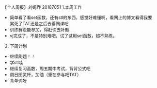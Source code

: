 【个人周报】刘婉乔	20187051
1.本周工作
- 简单看了看set函数，还有stl的东西，感觉好难懂啊，看网上的博文看得我要累死了TAT还是之后去看网课吧
- 训练赛没能参加，得赶快去补题
- vj完成了，不是特别难吧，试了试用set函数，超不熟练。
2.	下周计划		
- 继续刷题！！
- 学stl哇	
- 继续复习高数，周五期中考试，背背公式吧
- 周日图灵杯，加油（重在参与吧TAT）
- 背单词呀
